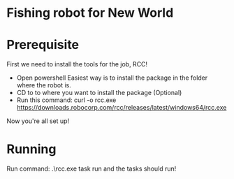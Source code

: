 # Fishing robot for New World

# Prerequisite
First we need to install the tools for the job, RCC!
- Open powershell
Easiest way is to install the package in the folder where the robot is.
- CD to to where you want to install the package (Optional)
- Run this command: curl -o rcc.exe https://downloads.robocorp.com/rcc/releases/latest/windows64/rcc.exe


Now you're all set up!


# Running
Run command: .\rcc.exe task run
and the tasks should run!
